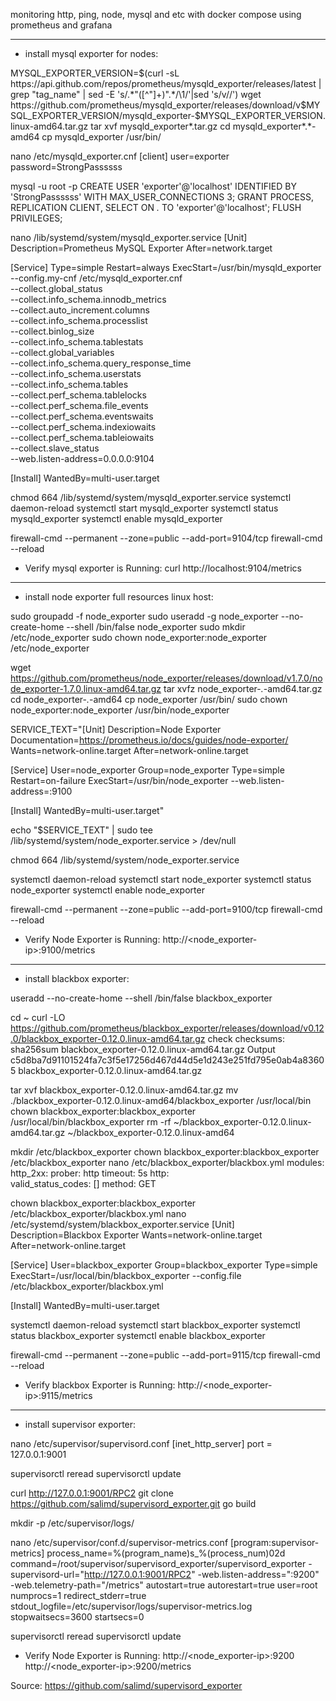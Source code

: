 monitoring http, ping, node, mysql and etc with docker compose using prometheus and grafana

------------
- install mysql exporter for nodes:

MYSQL_EXPORTER_VERSION=$(curl -sL https://api.github.com/repos/prometheus/mysqld_exporter/releases/latest | grep "tag_name"   | sed -E 's/.*"([^"]+)".*/\1/'|sed 's/v//')
wget https://github.com/prometheus/mysqld_exporter/releases/download/v$MYSQL_EXPORTER_VERSION/mysqld_exporter-$MYSQL_EXPORTER_VERSION.linux-amd64.tar.gz
tar xvf mysqld_exporter*.tar.gz
cd mysqld_exporter*.*-amd64
cp mysqld_exporter /usr/bin/

nano /etc/mysqld_exporter.cnf
[client]
user=exporter
password=StrongPassssss

mysql -u root -p
CREATE USER 'exporter'@'localhost' IDENTIFIED BY 'StrongPassssss' WITH MAX_USER_CONNECTIONS 3;
GRANT PROCESS, REPLICATION CLIENT, SELECT ON *.* TO 'exporter'@'localhost';
FLUSH PRIVILEGES;

nano /lib/systemd/system/mysqld_exporter.service
[Unit]
Description=Prometheus MySQL Exporter
After=network.target

[Service]
Type=simple
Restart=always
ExecStart=/usr/bin/mysqld_exporter \
--config.my-cnf /etc/mysqld_exporter.cnf \
--collect.global_status \
--collect.info_schema.innodb_metrics \
--collect.auto_increment.columns \
--collect.info_schema.processlist \
--collect.binlog_size \
--collect.info_schema.tablestats \
--collect.global_variables \
--collect.info_schema.query_response_time \
--collect.info_schema.userstats \
--collect.info_schema.tables \
--collect.perf_schema.tablelocks \
--collect.perf_schema.file_events \
--collect.perf_schema.eventswaits \
--collect.perf_schema.indexiowaits \
--collect.perf_schema.tableiowaits \
--collect.slave_status \
--web.listen-address=0.0.0.0:9104

[Install]
WantedBy=multi-user.target

chmod 664 /lib/systemd/system/mysqld_exporter.service
systemctl daemon-reload
systemctl start mysqld_exporter
systemctl status mysqld_exporter
systemctl enable mysqld_exporter

firewall-cmd --permanent --zone=public --add-port=9104/tcp
firewall-cmd --reload

- Verify mysql exporter is Running:
curl http://localhost:9104/metrics

------------
- install node exporter full resources linux host:

sudo groupadd -f node_exporter
sudo useradd -g node_exporter --no-create-home --shell /bin/false node_exporter
sudo mkdir /etc/node_exporter
sudo chown node_exporter:node_exporter /etc/node_exporter

wget https://github.com/prometheus/node_exporter/releases/download/v1.7.0/node_exporter-1.7.0.linux-amd64.tar.gz
tar xvfz node_exporter-*.*-amd64.tar.gz
cd node_exporter-*.*-amd64
cp node_exporter /usr/bin/
sudo chown node_exporter:node_exporter /usr/bin/node_exporter

SERVICE_TEXT="[Unit]
 Description=Node Exporter
 Documentation=https://prometheus.io/docs/guides/node-exporter/
 Wants=network-online.target
 After=network-online.target

[Service]
 User=node_exporter
 Group=node_exporter
 Type=simple
 Restart=on-failure
 ExecStart=/usr/bin/node_exporter --web.listen-address=:9100

[Install]
 WantedBy=multi-user.target"

echo "$SERVICE_TEXT" | sudo tee /lib/systemd/system/node_exporter.service > /dev/null

chmod 664 /lib/systemd/system/node_exporter.service

systemctl daemon-reload
systemctl start node_exporter
systemctl status node_exporter
systemctl enable node_exporter

firewall-cmd --permanent --zone=public --add-port=9100/tcp
firewall-cmd --reload

- Verify Node Exporter is Running:
http://<node_exporter-ip>:9100/metrics

------------
- install blackbox exporter:

useradd --no-create-home --shell /bin/false blackbox_exporter

cd ~
curl -LO https://github.com/prometheus/blackbox_exporter/releases/download/v0.12.0/blackbox_exporter-0.12.0.linux-amd64.tar.gz
check checksums:
sha256sum blackbox_exporter-0.12.0.linux-amd64.tar.gz
Output
c5d8ba7d91101524fa7c3f5e17256d467d44d5e1d243e251fd795e0ab4a83605  blackbox_exporter-0.12.0.linux-amd64.tar.gz

tar xvf blackbox_exporter-0.12.0.linux-amd64.tar.gz
mv ./blackbox_exporter-0.12.0.linux-amd64/blackbox_exporter /usr/local/bin
chown blackbox_exporter:blackbox_exporter /usr/local/bin/blackbox_exporter
rm -rf ~/blackbox_exporter-0.12.0.linux-amd64.tar.gz ~/blackbox_exporter-0.12.0.linux-amd64

mkdir /etc/blackbox_exporter
chown blackbox_exporter:blackbox_exporter /etc/blackbox_exporter
nano /etc/blackbox_exporter/blackbox.yml
modules:
  http_2xx:
    prober: http
    timeout: 5s
    http:      
      valid_status_codes: []
      method: GET

chown blackbox_exporter:blackbox_exporter /etc/blackbox_exporter/blackbox.yml
nano /etc/systemd/system/blackbox_exporter.service
[Unit]
Description=Blackbox Exporter
Wants=network-online.target
After=network-online.target

[Service]
User=blackbox_exporter
Group=blackbox_exporter
Type=simple
ExecStart=/usr/local/bin/blackbox_exporter --config.file /etc/blackbox_exporter/blackbox.yml

[Install]
WantedBy=multi-user.target

systemctl daemon-reload
systemctl start blackbox_exporter
systemctl status blackbox_exporter
systemctl enable blackbox_exporter

firewall-cmd --permanent --zone=public --add-port=9115/tcp
firewall-cmd --reload

- Verify blackbox Exporter is Running:
http://<node_exporter-ip>:9115/metrics

------------
- install supervisor exporter:

nano /etc/supervisor/supervisord.conf
[inet_http_server]
port = 127.0.0.1:9001

supervisorctl reread
supervisorctl update

curl http://127.0.0.1:9001/RPC2
git clone https://github.com/salimd/supervisord_exporter.git
go build

mkdir -p /etc/supervisor/logs/

nano /etc/supervisor/conf.d/supervisor-metrics.conf
[program:supervisor-metrics]
process_name=%(program_name)s_%(process_num)02d
command=/root/supervisor/supervisord_exporter/supervisord_exporter -supervisord-url="http://127.0.0.1:9001/RPC2" -web.listen-address=":9200" -web.telemetry-path="/metrics"
autostart=true
autorestart=true
user=root
numprocs=1
redirect_stderr=true
stdout_logfile=/etc/supervisor/logs/supervisor-metrics.log
stopwaitsecs=3600
startsecs=0

supervisorctl reread
supervisorctl update

- Verify Node Exporter is Running:
http://<node_exporter-ip>:9200
http://<node_exporter-ip>:9200/metrics

Source: https://github.com/salimd/supervisord_exporter
